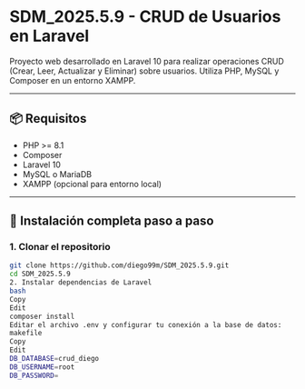 # SDM_2025.5.9 - CRUD de Usuarios en Laravel

Proyecto web desarrollado en Laravel 10 para realizar operaciones CRUD (Crear, Leer, Actualizar y Eliminar) sobre usuarios. Utiliza PHP, MySQL y Composer en un entorno XAMPP.

---

## 📦 Requisitos

- PHP >= 8.1  
- Composer  
- Laravel 10  
- MySQL o MariaDB  
- XAMPP (opcional para entorno local)  

---

## 🚀 Instalación completa paso a paso

### 1. Clonar el repositorio

```bash
git clone https://github.com/diego99m/SDM_2025.5.9.git
cd SDM_2025.5.9
2. Instalar dependencias de Laravel
bash
Copy
Edit
composer install
Editar el archivo .env y configurar tu conexión a la base de datos:
makefile
Copy
Edit
DB_DATABASE=crud_diego
DB_USERNAME=root
DB_PASSWORD=
